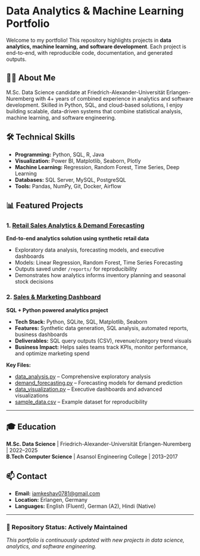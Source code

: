 # Data Analytics & Machine Learning Portfolio

Welcome to my portfolio! This repository highlights projects in **data analytics, machine learning, and software development**. Each project is end-to-end, with reproducible code, documentation, and generated outputs.

## 👨‍💻 About Me
M.Sc. Data Science candidate at Friedrich-Alexander-Universität Erlangen-Nuremberg with 4+ years of combined experience in analytics and software development. Skilled in Python, SQL, and cloud-based solutions, I enjoy building scalable, data-driven systems that combine statistical analysis, machine learning, and software engineering.

## 🛠️ Technical Skills
- **Programming:** Python, SQL, R, Java  
- **Visualization:** Power BI, Matplotlib, Seaborn, Plotly  
- **Machine Learning:** Regression, Random Forest, Time Series, Deep Learning  
- **Databases:** SQL Server, MySQL, PostgreSQL  
- **Tools:** Pandas, NumPy, Git, Docker, Airflow  

## 📊 Featured Projects

### 1. [Retail Sales Analytics & Demand Forecasting](01-retail-sales-analytics/)
**End-to-end analytics solution using synthetic retail data**
- Exploratory data analysis, forecasting models, and executive dashboards  
- Models: Linear Regression, Random Forest, Time Series Forecasting  
- Outputs saved under `/reports/` for reproducibility  
- Demonstrates how analytics informs inventory planning and seasonal stock decisions

### 2. [Sales & Marketing Dashboard](02-sales-marketing-dashboard/)
**SQL + Python powered analytics project**
- **Tech Stack:** Python, SQLite, SQL, Matplotlib, Seaborn
- **Features:** Synthetic data generation, SQL analysis, automated reports, business dashboards
- **Deliverables:** SQL query outputs (CSV), revenue/category trend visuals
- **Business Impact:** Helps sales teams track KPIs, monitor performance, and optimize marketing spend


**Key Files:**
- [data_analysis.py](01-retail-sales-analytics/data_analysis.py) – Comprehensive exploratory analysis  
- [demand_forecasting.py](01-retail-sales-analytics/demand_forecasting.py) – Forecasting models for demand prediction  
- [data_visualization.py](01-retail-sales-analytics/data_visualization.py) – Executive dashboards and advanced visualizations  
- [sample_data.csv](01-retail-sales-analytics/sample_data.csv) – Example dataset for reproducibility  
 


---

## 🎓 Education
**M.Sc. Data Science** | Friedrich-Alexander-Universität Erlangen-Nuremberg | 2022–2025  
**B.Tech Computer Science** | Asansol Engineering College | 2013–2017  

## 📫 Contact
- **Email:** iamkeshav0781@gmail.com  
- **Location:** Erlangen, Germany  
- **Languages:** English (Fluent), German (A2), Hindi (Native)  

---

### 🚀 Repository Status: **Actively Maintained**
*This portfolio is continuously updated with new projects in data science, analytics, and software engineering.*
